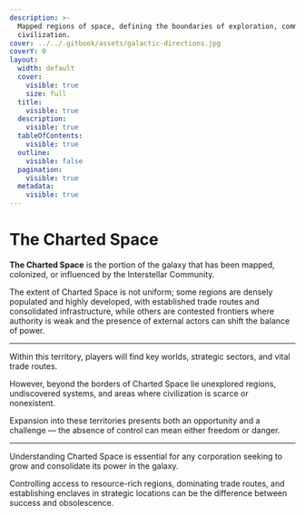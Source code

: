 ```yaml
---
description: >-
  Mapped regions of space, defining the boundaries of exploration, commerce, and
  civilization.
cover: ../../.gitbook/assets/galactic-directions.jpg
coverY: 0
layout:
  width: default
  cover:
    visible: true
    size: full
  title:
    visible: true
  description:
    visible: true
  tableOfContents:
    visible: true
  outline:
    visible: false
  pagination:
    visible: true
  metadata:
    visible: true
---
```


# The Charted Space

**The Charted Space** is the portion of the galaxy that has been mapped, colonized, or influenced by the Interstellar Community.

The extent of Charted Space is not uniform; some regions are densely populated and highly developed, with established trade routes and consolidated infrastructure, while others are contested frontiers where authority is weak and the presence of external actors can shift the balance of power.

***

Within this territory, players will find key worlds, strategic sectors, and vital trade routes.

However, beyond the borders of Charted Space lie unexplored regions, undiscovered systems, and areas where civilization is scarce or nonexistent.

Expansion into these territories presents both an opportunity and a challenge — the absence of control can mean either freedom or danger.

***

Understanding Charted Space is essential for any corporation seeking to grow and consolidate its power in the galaxy.

Controlling access to resource-rich regions, dominating trade routes, and establishing enclaves in strategic locations can be the difference between success and obsolescence.
